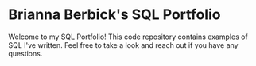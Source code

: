 # Brianna Berbick's SQL Portfolio
Welcome to my SQL Portfolio! This code repository contains examples of SQL I've written. Feel free to take a look and reach out if you have any questions.
